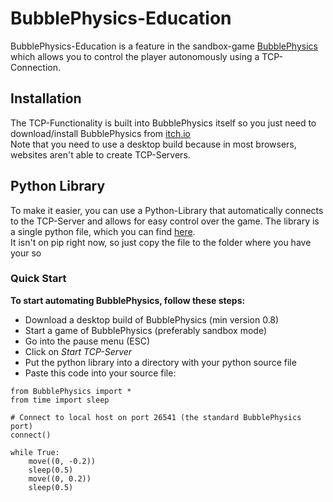 # BubblePhysics-Education

BubblePhysics-Education is a feature in the sandbox-game [BubblePhysics](https://zenonet.itch.io/bubblephysics) which allows you to control the player autonomously using a TCP-Connection.

## Installation

The TCP-Functionality is built into BubblePhysics itself so you just need to download/install BubblePhysics from [itch.io](https://zenonet.itch.io/bubblephysics/download/oyaAxQJGwXlQ__hdlvmyrp7lCZ6xlvOxQGmtpaO2)<br>
Note that you need to use a desktop build because in most browsers, websites aren't able to create TCP-Servers.

## Python Library

To make it easier, you can use a Python-Library that automatically connects to the TCP-Server and allows for easy control over the game.
The library is a single python file, which you can find [here](https://github.com/zenonet/BubblePhysics-Education/blob/main/BubblePhysics.py).<br>
It isn't on pip right now, so just copy the file to the folder where you have your so

### Quick Start

**To start automating BubblePhysics, follow these steps:**

* Download a desktop build of BubblePhysics (min version 0.8)
* Start a game of BubblePhysics (preferably sandbox mode)
* Go into the pause menu (ESC)
* Click on *Start TCP-Server*
* Put the python library into a directory with your python source file
* Paste this code into your source file:
```python3
from BubblePhysics import *
from time import sleep

# Connect to local host on port 26541 (the standard BubblePhysics port)
connect()

while True:
    move((0, -0.2))
    sleep(0.5)
    move((0, 0.2))
    sleep(0.5)
```
